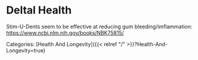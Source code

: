 # Deltal Health

Stim-U-Dents seem to be effective at reducing gum bleeding/imflammation: https://www.ncbi.nlm.nih.gov/books/NBK75815/

Categories:
[Health And Longevity]({{< relref "/" >}}?Health-And-Longevity=true)